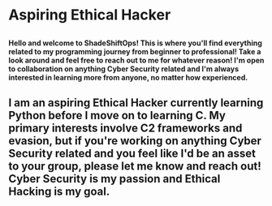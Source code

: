 # <h1>Aspiring Ethical Hacker</h1>

## <h4>Hello and welcome to ShadeShiftOps! This is where you'll find everything related to my programming journey from beginner to professional! Take a look around and feel free to reach out to me for whatever reason! I'm open to collaboration on anything Cyber Security related and I'm always interested in learning more from anyone, no matter how experienced.</h4>

## I am an aspiring Ethical Hacker currently learning Python before I move on to learning C. My primary interests involve C2 frameworks and evasion, but if you're working on anything Cyber Security related and you feel like I'd be an asset to your group, please let me know and reach out! Cyber Security is my passion and Ethical Hacking is my goal. 
